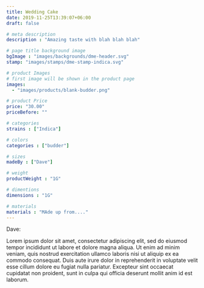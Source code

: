 ```yaml
---
title: Wedding Cake
date: 2019-11-25T13:39:07+06:00
draft: false

# meta description
description : "Amazing taste with blah blah blah"

# page title background image
bgImage : "images/backgrounds/dme-header.svg"
stamp: "images/stamps/dme-stamp-indica.svg"

# product Images
# first image will be shown in the product page
images:
  - "images/products/blank-budder.png"

# product Price
price: "30.00"
priceBefore: ""

# categories
strains : ["Indica"]

# colors 
categories : ["budder"]

# sizes
madeBy : ["Dave"]

# weight
productWeight : "1G"

# dimentions
dimensions : "1G"

# materials
materials : "MAde up from...."
---
```


Dave:

Lorem ipsum dolor sit amet, consectetur adipiscing elit, sed do eiusmod tempor incididunt ut labore et dolore magna aliqua. Ut enim ad minim veniam, quis nostrud exercitation ullamco laboris nisi ut aliquip ex ea commodo consequat. Duis aute irure dolor in reprehenderit in voluptate velit esse cillum dolore eu fugiat nulla pariatur. Excepteur sint occaecat cupidatat non proident, sunt in culpa qui officia deserunt mollit anim id est laborum.
